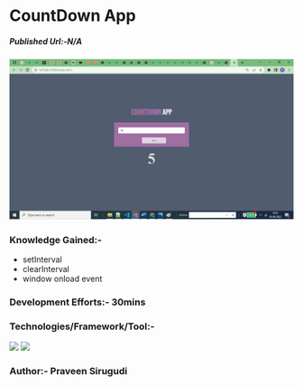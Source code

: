 # CountDown App

##### Published Url:-N/A


<img src="https://github.com/sirugudipraveen3637/countdownapp/blob/main/count.png" height="50%" width="100%"/>


### Knowledge Gained:-

  - setInterval
  - clearInterval
  - window onload event
  
  
  
### Development Efforts:- 30mins
  
### Technologies/Framework/Tool:-
<span>

<img src="https://img.shields.io/badge/-Java%20Script-yellowgreen"/>
<img src="https://img.shields.io/badge/-HTML-blue"/>
</span>


### Author:- <b>Praveen Sirugudi<b>


